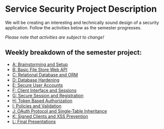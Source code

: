 # Service Security Project Description

We will be creating an interesting and technically sound design of a security application.
Follow the activities below as the semester progresses.

*Please note that activities are subject to change!*

## Weekly breakdown of the semester project:
- [A: Brainstorming and Setup](descriptions/005_brainstorm_setup.md)
- [B: Basic File Store Web API](descriptions/010_filestore_api.md)
- [C: Relational Database and ORM](descriptions/020_db_testing.md)
- [D: Database Hardening](descriptions/030_db_hardening.md)
- [E: Secure User Accounts](descriptions/040_secure_accounts.md)
- [F: Client Interface and Sessions](descriptions/050_interface_sessions.md)
- [G: Secure Session and Registration](descriptions/055_secure_sessions.md)
- [H: Token Based Authorization](descriptions/060_token_authorization.md)
- [I: Policies and Validation](descriptions/070_policies_validation_ssl.md)
- [J: OAuth Protocol and Single-Table Inheritance](descriptions/090_oauth_protocol.md)
- [K: Signed Clients and XSS Prevention](descriptions/100_client_side_security.md)
- [L: Final Presentations](descriptions/110_final_presentation.md)
